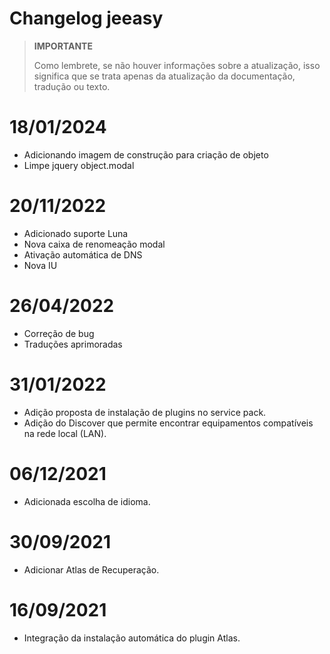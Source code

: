 # Changelog jeeasy

>**IMPORTANTE**
>
>Como lembrete, se não houver informações sobre a atualização, isso significa que se trata apenas da atualização da documentação, tradução ou texto.


# 18/01/2024

- Adicionando imagem de construção para criação de objeto
- Limpe jquery object.modal


# 20/11/2022

- Adicionado suporte Luna
- Nova caixa de renomeação modal
- Ativação automática de DNS
- Nova IU

# 26/04/2022

- Correção de bug
- Traduções aprimoradas

# 31/01/2022

- Adição proposta de instalação de plugins no service pack.
- Adição do Discover que permite encontrar equipamentos compatíveis na rede local (LAN).

# 06/12/2021

- Adicionada escolha de idioma.

# 30/09/2021

- Adicionar Atlas de Recuperação.

# 16/09/2021

- Integração da instalação automática do plugin Atlas.
